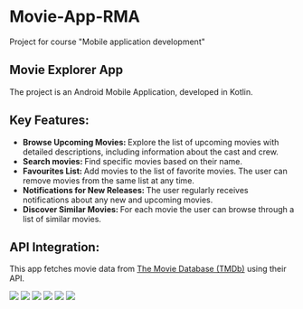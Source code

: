 # Movie-App-RMA
Project for course "Mobile application development"

<h2>Movie Explorer App</h2>
<p>The project is an Android Mobile Application, developed in Kotlin.</p>

<h2>Key Features:</h2>
  <ul>
    <li><strong>Browse Upcoming Movies: </strong>Explore the list of upcoming movies with detailed descriptions, including information about the cast and crew.</li>
    <li><strong>Search movies: </strong>Find specific movies based on their name.</li>
    <li><strong>Favourites List: </strong>Add movies to the list of favorite movies. The user can remove movies from the same list at any time.</li>
    <li><strong>Notifications for New Releases: </strong>The user regularly receives notifications about any new and upcoming movies.</li>
    <li><strong>Discover Similar Movies: </strong>For each movie the user can browse through a list of similar movies.</li>
  </ul>

<h2>API Integration:</h2>
<p>This app fetches movie data from <a href="https://www.themoviedb.org/" target="_blank">The Movie Database (TMDb)</a> using their API.</p>

<img src="screenshots/Upcoming.jpg">
<img src="screenshots/MoviePage.jpg">
<img src="screenshots/MovieDetails.jpg">
<img src="screenshots/Sharing.jpg">
<img src="screenshots/Search.jpg">
<img src="screenshots/Favourites.jpg">
